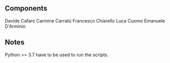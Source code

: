 ## Components
Davide Cafaro
Carmine Carratù
Francesco Chiarello
Luca Cuomo
Emanuele D'Arminio

## Notes
Python >= 3.7 have to be used to run the scripts.

